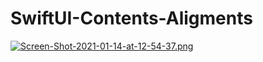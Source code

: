 # SwiftUI-Contents-Aligments
[![Screen-Shot-2021-01-14-at-12-54-37.png](https://i.postimg.cc/xTsBYpjb/Screen-Shot-2021-01-14-at-12-54-37.png)](https://postimg.cc/svhT4chV)
